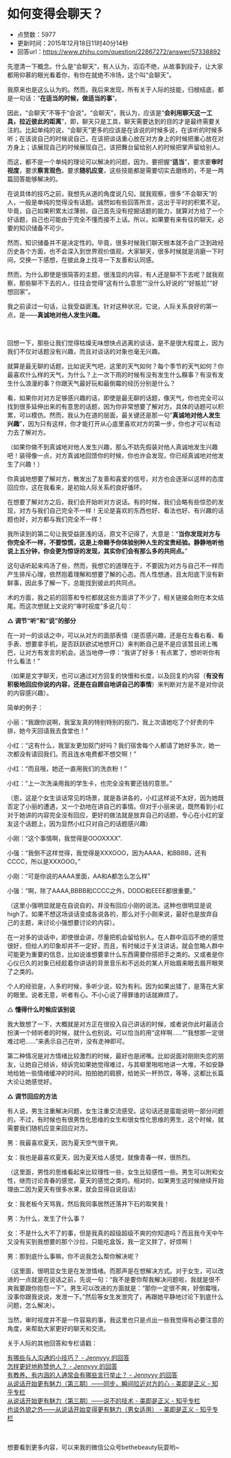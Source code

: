 # 如何变得会聊天？
- 点赞数：5977
- 更新时间：2015年12月18日11时40分14秒
- 回答url：https://www.zhihu.com/question/22867272/answer/57338892
<body>
 <p data-pid="2laU9tgC">先澄清一下概念。什么是“会聊天”，有人认为，滔滔不绝，从故事到段子，让大家都用仰慕的眼光看着你，有你在就绝不冷场，这个叫“会聊天”。</p>
 <p data-pid="ctw3_w32">我原来也是这么认为的。然而，我后来发现，所有关于人际的技能，归根结底，都是一句话：“<b>在适当的时候，做适当的事</b>”。</p>
 <p data-pid="0Nzr937S">因此，“会聊天”不等于“会说”。“会聊天”，我认为，应该是“<b>会利用聊天这一工具，拉近彼此的距离</b>”，即，聊天只是工具，聊天需要达到的目的才是最终需要关注的。比起单纯的说，“会聊天”更多的应该是在该说的时候多说，在该听的时候多听；在该说自己的时候说自己，在该把谈话重心放在对方身上的时候把重心放在对方身上；该展现自己的时候展现自己，该把舞台留给别人的时候把掌声留给别人。</p>
 <p data-pid="Ag2ddVwq">而这，都不是一个单纯的理论可以解决的问题，因为，要把握“<b>适当</b>”，要求要<b>审时视度</b>，要求<b>察言观色</b>，要求<b>随机应变</b>，这些技能都是需要切实去磨练的，不是一两篇回答能够解决的。</p>
 <p data-pid="enAU-vJE">在说具体的技巧之前，我想先从道的角度说几句。就我观察，很多“不会聊天”的人，一般是单纯的觉得没有话题。诚然如有些回答所言，这出于平时的积累不足。毕竟，自己如果积累太过薄弱，自己首先没有挖掘话题的能力，就算对方给了一个好话题，自己也可能由于完全不懂而接不上话。所以，如果要有来有往的聊天，必要的知识储备不可少。</p>
 <p data-pid="joltxXdq">然而，知识储备并不是决定性的。毕竟，很多时候我们聊天根本就不会广泛到政经历史各个方面，也不会深入到世界观价值观，大家聊天，很多时候就是消磨一下时间，交换一下感想，在彼此身上找寻一下友善和认同感。</p>
 <p data-pid="c8za16Ht">然而，为什么即使是很简答的主题，很浅显的内容，有人还是聊不下去呢？就我观察，那些聊不下去的人，往往会觉得“这有什么意思”“没什么好说的”“好尴尬”“好想回家”。</p>
 <p data-pid="YlzH1QDN">我之前读过一句话，让我受益匪浅。针对这种状况，它说，人际关系良好的第一点，是——<b>真诚地对他人发生兴趣。</b></p>
 <br>
 <p data-pid="DxoS7RXp">回想一下，那些让我们觉得枯燥无味想快点逃离的谈话，是不是很大程度上，因为我们不仅对话题没有兴趣，而且对谈话的对象也毫无兴趣。</p>
 <p data-pid="4Z0edsiI">就算是最无聊的话题，比如说天气吧，这里的天气如何？每个季节的天气如何？你最喜欢什么样的天气，为什么？上一次下雨的时候有没有发生什么糗事？有没有发生什么浪漫的事？你跟天气最好玩和最倒霉的经历分别是什么？</p>
 <p data-pid="iK-6Ihgz">看，如果你对对方足够感兴趣的话，即使是最无聊的话题，像天气，你也完全可以找到很多延伸出来的有意思的话题，因为你非常想要了解对方。具体的话题可以积累，可以模仿。然而，我认为在道的层面，最关键还是那一句“<b>真诚地对他人发生兴趣</b>”，因为只有这样，你才能打开从心底里喜欢对方的第一步，你也才可以有动力去了解对方。</p>
 <p data-pid="wpcMddQn">（如果你做不到真诚地对他人发生兴趣，那么不妨先假装对他人真诚地发生兴趣吧！装得像一点，对方真诚地回馈你的时候，你也许会发现，你已经真诚地对他发生了兴趣！）</p>
 <p data-pid="fJXorkC-">你真诚地想要了解对方，散发出了友善和喜爱的信号，对方也会逐渐以这样的态度回应你，这在我看来，是初始人际关系的良好循环。</p>
 <p data-pid="KgjmH_iq">在想要了解对方之后，我们会开始听对方说话。有的时候，我们会略有些惊恐的发现，对方与我们自己完全不一样！无论是喜欢的东西也好、看法也好、有兴趣的话题也好，对方都与我们完全不一样！</p>
 <p data-pid="oUvl6EyH">我所读到的第二句让我受益匪浅的话，原文不记得了，大意是：“<b>当你发现对方与你完全不一样，不要惊慌，这是上帝赐予你体验别种人生的宝贵经验。静静地听他说上五分钟，你会更为惊讶的发现，其实你们会有那么多的共同点。</b>”</p>
 <p data-pid="aJgMRUUz">这句话听起来鸡汤了些，然而，我想它的道理在于，不要因为对方与自己不一样而产生排斥心理，依然抱着理解和想要了解的心态。而人性想通，且太阳底下没有新鲜事，因此多了解一下，总能找到彼此的共同点。</p>
 <p data-pid="0fH7Qprm">术的方面，我之前的回答和专栏都就这些方面讲了不少了，相关链接会附在本文结尾。而这次想就上文说的“审时视度”多说几句：</p>
 <p data-pid="sMFuREAi"><b>△ 调节“听”和“说”的部分</b></p>
 <p data-pid="xik6RjTe">在一对一的谈话之中，可以从对方的面部表情（是否感兴趣，还是在左看右看、看手表、想要拿手机，是否跃跃欲试地想开口）来判断自己是不是应该暂且闭上嘴巴，让对方有发言的机会。适当地停一停：“我讲了好多！有点累了，想听听你有什么看法！”</p>
 <p data-pid="GQN6K-n4">（如果是文字聊天，也可以通过对方回复的快慢和长度，以及回复的内容（<b>有没有积极地回应你说的内容，还是在自顾自地讲自己的事情</b>）来判断对方是不是对你说的内容感兴趣）。</p>
 <p data-pid="X0kVTQDR">简单的例子：</p>
 <p data-pid="p3SmnMIi">小丽：“我跟你说啊，我室友真的特别特别的抠门，我上次请她吃了个好贵的牛排，她今天回请我去食堂也！”</p>
 <p data-pid="xqv6qn7D">小红：“这有什么，我室友更加抠门好吗？我们宿舍每个人都请了她好多次，她一次都没有请回我们。而且连水电费都不想交啊！”</p>
 <p data-pid="Vx-Nyl6_">小红：“而且哦，她还一直用我们的洗衣粉！”</p>
 <p data-pid="OONCnhTt">小红：“上一次洗澡用我的学生卡，也完全没有要还钱的意思。”</p>
 <p data-pid="eNO39woN">（恩，这是个女生谈话常见的场景，就是各讲各的，小红这样说不太好，因为她既否定了小丽的遭遇，又一个劲地在讲自己的事情。但对于小丽来说，既然看到小红对于她讲的内容完全没有回应，更好的做法就是放弃自己的话题，专心在小红的室友这个话题上，因为显然小红只对自己的话题感兴趣）</p>
 <p data-pid="VijsjZik">小刚：“这个事情啊，我觉得是OOOXXXX".</p>
 <p data-pid="arXtHJdr">小强：“我倒不这样觉得，我觉得是XXXOOO，因为AAAA，和BBBB，还有CCCC，所以是XXXOOO。”</p>
 <p data-pid="A1ljs_20">小刚：“可是你说的AAAA里面，AA和A都怎么怎么样”</p>
 <p data-pid="mD9AlXxe">小强：“啊，除了AAAA,BBBB和CCCC之外，DDDD和EEEE都很重要。”</p>
 <p data-pid="xYt4TPXT">（这里小强明显就是在自说自的，并没有回应小刚的说法。这种也很明显是说high了。如果不想这场谈话变成各说各的，那么对于小刚来说，最好也是放弃自己的主题，来讨论小强想要讨论的内容）。</p>
 <p data-pid="27THHem2">在一对多的谈话中，即使很会讲，尽量把机会留给别人。在人群中滔滔不绝的感觉很好，但给人的印象却并不一定好，而且，有时候过于关注讲话，就会忽略人群中可能更为重要的信息，比如说谁想要拿什么东西需要你搭把手之类的。又或者是你心仪已久的对象已经趁着你讲话的背景音乐和不远处的某人开始眉来眼去眉开眼笑了之类的。</p>
 <p data-pid="23mTpfGl">个人的经验是，人多的时候，多听少说，较为有利。因为如果出错了，是落在大家的眼里。说者无意，听者有心。不小心说了得罪谁的话就麻烦了。</p>
 <p data-pid="NGjerWm2">△ <b>懂得什么时候应该别说</b></p>
 <p data-pid="L-ECCXo1">我大致想了一下，大概就是对方正在很投入自己讲话的时候，或者说你此时最适合扮演一个倾听者的时候，就什么也别说。可以恰当的用“这样啊……”“我想那一定很难过吧……”来表示自己在听，没有走神即可。</p>
 <p data-pid="SwZpDkAG">第二种情况是对方情绪比较激烈的时候，最好也是闭嘴。比如说面对刚刚失恋的朋友，让她自己倾诉，倾诉完如果她觉得难过，与其噼里啪啦地讲一大堆，不如安静地给她一些情绪缓冲的时间。拍拍她的肩膀，给她买一杯热饮，等等，这都比长篇大论让她感觉好。</p>
 <p data-pid="WKhm_TAS"><b>△ 调节回应的方法</b></p>
 <p data-pid="Y5cDt0tx">有人说，男生注重解决问题，女生注重交流感受。这句话还是蛮能说明一部分问题的，不过，有时候也有很男性化思维的女生和很女性化思维的男生，这个时候，就需要我们随机应变来回应对方。</p>
 <p data-pid="32UGSONy">男：我最喜欢夏天，因为夏天空气很干爽。</p>
 <p data-pid="XLaNqQHu">女：我也是最喜欢夏天，因为夏天给人感觉，就像青春一样，很热烈。</p>
 <p data-pid="LYtrPHPr">（这里面，男性的思维看起来比较理性一些，女生比较感性一些。男生可以附和女性，继而讨论青春的感觉，夏天的感觉之类的。相对的，如果男生这时候继续开始理由二因为夏天有很多水果，就会显得自说自话）</p>
 <p data-pid="8G721hoz">女：我老板今天骂我，然后我同事居然还落井下石的取笑我！</p>
 <p data-pid="eUMkpTbv">男：为什么，发生了什么事？</p>
 <p data-pid="4XXtvjEk">女：不是什么大不了的事，但是我真的超级超级不爽的你知道吗？而且我今天中午又没有买到我想要的那个沙拉，只能吃盒饭，我一定又胖了，好烦啊！</p>
 <p data-pid="dQX14O8d">男：那到底什么事嘛，你不说我怎么帮你解决呢？</p>
 <p data-pid="kj4jxtnP">（这里面，很明显女生是在发泄情绪。而那声是在想解决方式。对于女生，可以改进的一点就是在说话之前，先说一句：“我不是要你帮我解决问题啦，我就是很不爽我要跟你抱怨一下”。男生可以改进的方面就是：“那你一定很不爽，好倒霉哦，没事你跟我说说，发泄一下。”然后等女生发泄完了，再跟她平静地讨论下到底什么问题，怎么解决）。</p>
 <p data-pid="fvrkbF-9">当然，审时视度并不是一件容易的事，我这里也只是点出一些我觉得有必要注意的角度，来帮助大家更好的聊天和交流。</p>
 <p data-pid="yY1bv-rc">关于人际的其他回答和专栏请戳：</p><a href="http://www.zhihu.com/question/23211949/answer/53896774" class="internal">有哪些与人沟通的小技巧？ - Jennyyy 的回答</a>
 <br><a href="http://www.zhihu.com/question/27396097/answer/48309695" class="internal">怎样更好地称赞他人？ - Jennyyy 的回答</a>
 <br><a href="http://www.zhihu.com/question/27871104/answer/45664502" class="internal">有教养、有内涵的人通常会有哪些言行举止？ - Jennyyy 的回答</a>
 <br><a href="http://zhuanlan.zhihu.com/jennyyy/20050917" class="internal">从说话开始更有魅力（第三期）——同步，瞬间拉近对方的心 - 美即是正义 - 知乎专栏</a>
 <br><a href="http://zhuanlan.zhihu.com/jennyyy/20042581" class="internal">从说话开始更有魅力（第三期）——说不的技术 - 美即是正义 - 知乎专栏</a>
 <br><a href="http://zhuanlan.zhihu.com/jennyyy/20026903" class="internal">也谈外貌之外——从说话开始变得更有魅力（男女适用） - 美即是正义 - 知乎专栏</a>
 <br>
 <br>
 <br>
 <p data-pid="5M6z9mwx">想要看到更多内容，可以来我的微信公众号bethebeauty玩耍哟~</p>
</body>